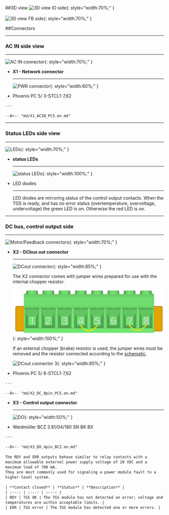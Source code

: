 <!--
# Popis zařízení   

## Konektory
-->
##3D view
![3D view IO side](../img/IOside.en.svg){: style="width:70%;" }
<br>
<br>
![3D view FB side](../img/MotSide.en.svg){: style="width:70%;" }

##Connectors
___
### AC IN side view
___

![AC IN connector](../../../../source/img/TGS-320-10_15_ACside.png){: style="width:70%;" }


<div class="grid cards" markdown>

-   **X1 - Network connector**

    ---
	
	![PWR connector](../../../../source/img/1778078.svg){: style="width:60%;" }

-    Phoenix PC 5/ 3-STCL1-7,62

	---
	
	--8<-- "md/X1_ACIN_PC5.en.md"

</div>

___
### Status LEDs side view
___


![LEDs](../../../../source/img/TGS-320-10_15_LEDSide.png){: style="width:70%;" }

<div class="grid cards" markdown>

-	**status LEDs**

	---
	
	![status LEDs](../img/LEDs.svg){: style="width:100%;" }
	
-	LED diodes

	---
	
	LED diodes are mirroring status of the control output contacts.
	When the TGS is ready, and has no error status (overtemperature, overvoltage, undervoltage) the green LED is on.
	Otherwise the red LED is on.

</div>
   
___
### DC bus, control output side
___

![Motor/Feedback connectors](../../../../source/img/TGS-320-10_15_DCbusSide.png){: style="width:70%;" }

<div class="grid cards" markdown>

-   **X2 - DCbus out connector**

    ---
	
	![DCout connector](../../../../source/img/1778120.svg){: style="width:85%;" }
	
	The X2 connector comes with jumper wires prepared for use with the internal chopper resistor.
	
	![DCout connector 2](../../../../source/img/1778120jumper.svg){: style="width:100%;" }   
	
	If an external chopper (brake) resistor is used, the jumper wires must be removed and the resistor connected according to the [schematic](schematic.en.md).		
	
	![DCout connector 3](../../../../source/img/TGS-320_Rb.png){: style="width:85%;" }	

-    Phoenix PC 5/ 8-STCL1-7,62

	---

	--8<-- "md/X2_DC_8pin_PC5.en.md"

-   **X3 - Control output connector**

    ---
	
	![DO](../../../../source/img/1792790000.svg){: style="width:50%;" }

-    Weidmüller BCZ 3.81/04/180 SN BK BX

    ---

	--8<-- "md/X3_DO_4pin_BCZ.en.md"
	
	The RDY and ERR outputs behave similar to relay contacts with a maximum allowable external power supply voltage of 28 VDC and a maximum load of 700 mA. 
	They are most commonly used for signaling a power module fault to a higher-level system.
	
	| **Contact closed** | **Status** | **Description** |
	| :---: | :---: | :---: |
	| RDY | TGS OK | The TGS module has not detected an error; voltage and temperatures are within acceptable limits. |
	| ERR | TGS error | The TGS module has detected one or more errors. |
	
</div>


